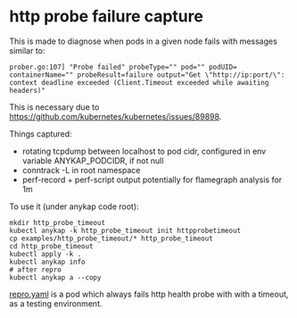 http probe failure capture
======

This is made to diagnose when pods in a given node fails with messages similar
to:

    prober.go:107] "Probe failed" probeType="" pod="" podUID= containerName="" probeResult=failure output="Get \"http://ip:port/\": context deadline exceeded (Client.Timeout exceeded while awaiting headers)"

This is necessary due to https://github.com/kubernetes/kubernetes/issues/89898.

Things captured:

* rotating tcpdump between localhost to pod cidr, configured in env variable
  ANYKAP_PODCIDR, if not null
* conntrack -L in root namespace
* perf-record + perf-script output potentially for flamegraph analysis for 1m

To use it (under anykap code root):

``` shell
mkdir http_probe_timeout
kubectl anykap -k http_probe_timeout init httpprobetimeout
cp examples/http_probe_timeout/* http_probe_timeout
cd http_probe_timeout
kubectl apply -k .
kubectl anykap info
# after repro
kubectl anykap a --copy
```

[repro.yaml](./repro.yaml) is a pod which always fails http health probe with
with a timeout, as a testing environment.
